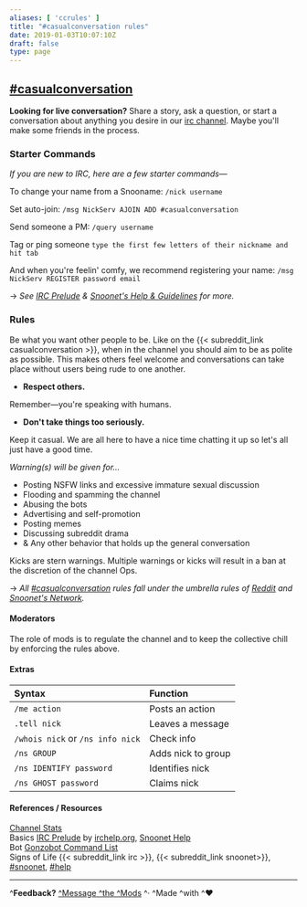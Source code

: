 ```yaml
---
aliases: [ 'ccrules' ]
title: "#casualconversation rules"
date: 2019-01-03T10:07:10Z
draft: false
type: page
---
```


## [#casualconversation](https://kiwiirc.com/client/irc.snoonet.org/casualconversation)
**Looking for live conversation?** Share a story, ask a question, or start a conversation about anything you desire in our [irc channel](https://kiwiirc.com/client/irc.snoonet.org/casualconversation). Maybe you'll make some friends in the process.

### Starter Commands 
*If you are new to IRC, here are a few starter commands*—  

To change your name from a Snooname: `/nick username`
    
Set auto-join: `/msg NickServ AJOIN ADD #casualconversation`

Send someone a PM:  `/query username`

Tag or ping someone `type the first few letters of their nickname and hit tab`

And when you're feelin' comfy, we recommend registering your name: `/msg NickServ REGISTER password email`

→ *See [IRC Prelude](http://www.irchelp.org/irchelp/new2irc.html) & [Snoonet's Help & Guidelines](https://www.snoonet.org/help) for more.*

### Rules
Be what you want other people to be. Like on the {{< subreddit_link casualconversation >}}, when in the channel you should aim to be as polite as possible. This makes others feel welcome and conversations can take place without users being rude to one another.

* **Respect others.**  

Remember—you're speaking with humans.


*  **Don't take things too seriously.**  

Keep it casual. We are all here to have a nice time chatting it up so let's all just have a good time.


*Warning(s) will be given for…*  

* Posting NSFW links and excessive immature sexual discussion
* Flooding and spamming the channel
* Abusing the bots
* Advertising and self-promotion
* Posting memes
* Discussing subreddit drama
* & Any other behavior that holds up the general conversation

Kicks are stern warnings. Multiple warnings or kicks will result in a ban at the discretion of the channel Ops.

→  *All [#casualconversation](https://kiwiirc.com/client/irc.snoonet.org/casualconversation) rules fall under the umbrella rules of [Reddit](https://www.reddit.com/rules) and [Snoonet's Network](https://www.snoonet.org/rules).*

#### **Moderators**
The role of mods is to regulate the channel and to keep the collective chill by enforcing the rules above.

#### Extras
Syntax | Function
:---|:--- 
`/me action` | Posts an action
`.tell nick` | Leaves a message
`/whois nick` or `/ns info nick` | Check info
`/ns GROUP` | Adds nick to group
`/ns IDENTIFY password` | Identifies nick
`/ns GHOST password` | Claims nick

#### References  / Resources
[Channel Stats](https://chanstats.snoonet.org/%23casualconversation.html)  
Basics [IRC Prelude](http://www.irchelp.org/irchelp/new2irc.html) by [irchelp.org](http://www.irchelp.org/), [Snoonet Help](https://www.snoonet.org/help)  
Bot [Gonzobot Command List](http://saxton.edwardslabs.com/)  
Signs of Life {{< subreddit_link irc >}}, {{< subreddit_link snoonet>}}, [#snoonet](https://kiwiirc.com/client/irc.snoonet.org/snoonet), [#help](https://kiwiirc.com/client/irc.snoonet.org/help)
__________________
^**Feedback?** [^Message ^the ^Mods](https://www.reddit.com/message/compose?to=%2Fr%2FCasualConversation) ^·    ^Made ^with ^♥

